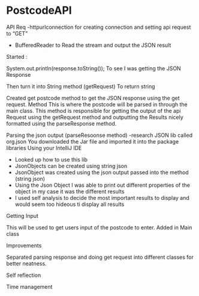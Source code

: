 # PostcodeAPI
API Req
-httpurlconnection for creating connection and setting api request to “GET”
- BufferedReader to Read the stream and output the JSON result 


Started : 

System.out.println(response.toString());
To see I was getting the JSON Response 

Then turn it into String method (getRequest)
To return string


Created get postcode method to get the JSON response using the get request. Method  This is where the postcode will be parsed in through the main class. This method is responsible for getting the output of the api Request using the getRequest method and outputting the Results nicely formatted using the parseResponse method. 


Parsing the json output (parseResoonse method)
-research 
JSON lib called org.json 
You downloaded the Jar file and imported it into the package libraries Using your IntelliJ IDE 

- Looked up how to use this lib 
- JsonObjects can be created using string json 
- JsonObject was created using the json output passed into the method (string json)
- Using the Json Object I was able to print out different properties of the object in my case it was the different results 
- I used self analysis to decide the most important results to display and would seem too hideous ti display all results 

Getting Input

This will be used to get users input of the postcode to enter. Added in Main class



Improvements

Separated parsing response and doing get request into different classes for better neatness.

Self reflection 

Time management


